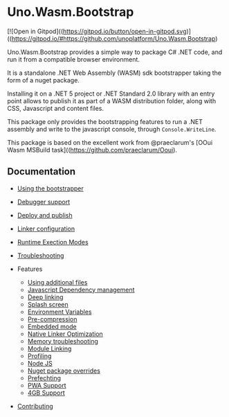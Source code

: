 # Uno.Wasm.Bootstrap

[![Open in Gitpod]((https://gitpod.io/button/open-in-gitpod.svg)]((https://gitpod.io/#https://github.com/unoplatform/Uno.Wasm.Bootstrap) 

Uno.Wasm.Bootstrap provides a simple way to package C# .NET code, and run it from a compatible browser environment.

It is a standalone .NET Web Assembly (WASM) sdk bootstrapper taking the form of a nuget package.

Installing it on a .NET 5 project or .NET Standard 2.0 library with an entry point allows to publish it as part of a WASM distribution folder, along with CSS, Javascript and content files.

This package only provides the bootstrapping features to run a .NET assembly and write to the javascript console, through `Console.WriteLine`.

This package is based on the excellent work from @praeclarum's [OOui Wasm MSBuild task]((https://github.com/praeclarum/Ooui).

## Documentation
- [Using the bootstrapper](doc/using-the-bootstrapper.md)
- [Debugger support](debugger-support.md)
- [Deploy and publish](deploy-and-publish.md)
- [Linker configuration](linker-configuration.md)
- [Runtime Exection Modes](runtime-execution-modes.md)
- [Troubleshooting](troubleshooting.md)

- Features
    - [Using additional files](features-additional-files.md)
    - [Javascript Dependency management](features-dependency-management.md)
    - [Deep linking](features-deep-linking.md)
    - [Splash screen](features-splash-screen.md)
    - [Environment Variables](features-environment-variables.md)
    - [Pre-compression](features-pre-compression.md)
    - [Embedded mode](features-embedded.mode.md)
    - [Native Linker Optimization](features-linker-opts.md)
    - [Memory troubleshooting](features-memory-corruption-troubleshooting.md)
    - [Module Linking](features-module-linking.md)
    - [Profiling](features-profiling.md)
    - [Node JS](features-node-js.md)
    - [Nuget package overrides](features-nuget-package-overrides.md)
    - [Prefechting](features-prefetch.md)
    - [PWA Support](features-pwa.md)
    - [4GB Support](features-4gb.md)

- [Contributing](contributing.md)
